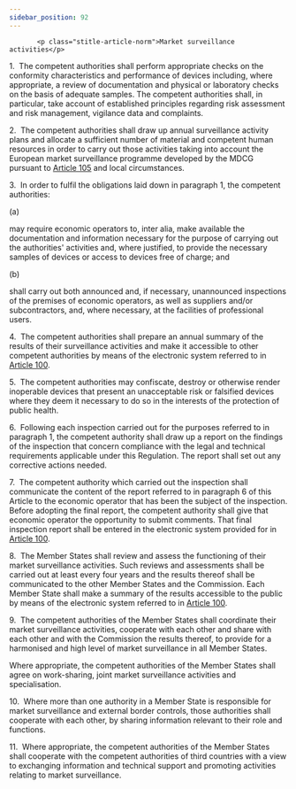 ```yaml
---
sidebar_position: 92
---
```

           <p class="stitle-article-norm">Market surveillance activities</p>
   <p class="norm">1.&nbsp;&nbsp;The competent authorities shall perform
 appropriate checks on the conformity characteristics and performance of
 devices including, where appropriate, a review of documentation and 
physical or laboratory checks on the basis of adequate samples. The 
competent authorities shall, in particular, take account of established 
principles regarding risk assessment and risk management, vigilance data
 and complaints.</p>
   <p class="norm">2.&nbsp;&nbsp;The competent authorities shall draw up
 annual surveillance activity plans and allocate a sufficient number of 
material and competent human resources in order to carry out those 
activities taking into account the European market surveillance 
programme developed by the MDCG pursuant to <a href='../CHAPTER VIII/Article 105 - Tasks of the MDCG'> Article 105</a> and local 
circumstances.</p>
   <p class="norm">3.&nbsp;&nbsp;In order to fulfil the obligations laid down in paragraph&nbsp;1, the competent authorities:</p>
   <div class="grid-container grid-list">
      <div class="list grid-list-column-1">
         <span>(a)&nbsp;</span>
      </div>
      <div class="grid-list-column-2">
         <p class="norm">may require economic operators to, <span class="italics">inter&nbsp;alia</span>,
 make available the documentation and information necessary for the 
purpose of carrying out the authorities' activities and, where 
justified, to provide the necessary samples of devices or access to 
devices free of charge; and</p>
      </div>
   </div>
   <div class="grid-container grid-list">
      <div class="list grid-list-column-1">
         <span>(b)&nbsp;</span>
      </div>
      <div class="grid-list-column-2">
         <p class="norm">shall carry out both announced and, if 
necessary, unannounced inspections of the premises of economic 
operators, as well as suppliers and/or subcontractors, and, where 
necessary, at the facilities of professional users.</p>
      </div>
   </div>
   <p class="norm">4.&nbsp;&nbsp;The competent authorities shall prepare
 an annual summary of the results of their surveillance activities and 
make it accessible to other competent authorities by means of the 
electronic system referred to in <a href='../CHAPTER VII/Article 100 - Electronic system on market surveillance'> Article 100</a>.</p>
   <p class="norm">5.&nbsp;&nbsp;The competent authorities may 
confiscate, destroy or otherwise render inoperable devices that present 
an unacceptable risk or falsified devices where they deem it necessary 
to do so in the interests of the protection of public health.</p>
   <p class="norm">6.&nbsp;&nbsp;Following each inspection carried out 
for the purposes referred to in paragraph&nbsp;1, the competent 
authority shall draw up a report on the findings of the inspection that 
concern compliance with the legal and technical requirements applicable 
under this Regulation. The report shall set out any corrective actions 
needed.</p>
   <p class="norm">7.&nbsp;&nbsp;The competent authority which carried 
out the inspection shall communicate the content of the report referred 
to in paragraph&nbsp;6 of this Article&nbsp;to the economic operator 
that has been the subject of the inspection. Before adopting the final 
report, the competent authority shall give that economic operator the 
opportunity to submit comments. That final inspection report shall be 
entered in the electronic system provided for in <a href='../CHAPTER VII/Article 100 - Electronic system on market surveillance'> Article 100</a>.</p>
   <p class="norm">8.&nbsp;&nbsp;The Member&nbsp;States shall review and
 assess the functioning of their market surveillance activities. Such 
reviews and assessments shall be carried out at least every four years 
and the results thereof shall be communicated to the other 
Member&nbsp;States and the Commission. Each Member&nbsp;State shall make
 a summary of the results accessible to the public by means of the 
electronic system referred to in <a href='../CHAPTER VII/Article 100 - Electronic system on market surveillance'> Article 100</a>.</p>
   <p class="norm">9.&nbsp;&nbsp;The competent authorities of the 
Member&nbsp;States shall coordinate their market surveillance 
activities, cooperate with each other and share with each other and with
 the Commission the results thereof, to provide for a harmonised and 
high level of market surveillance in all Member&nbsp;States.</p>
   <p class="norm">Where appropriate, the competent authorities of the 
Member&nbsp;States shall agree on work-sharing, joint market 
surveillance activities and specialisation.</p>
   <p class="norm">10.&nbsp;&nbsp;Where more than one authority in a 
Member&nbsp;State is responsible for market surveillance and external 
border controls, those authorities shall cooperate with each other, by 
sharing information relevant to their role and functions.</p>
   <p class="norm">11.&nbsp;&nbsp;Where appropriate, the competent 
authorities of the Member&nbsp;States shall cooperate with the competent
 authorities of third countries with a view to exchanging information 
and technical support and promoting activities relating to market 
surveillance.</p>